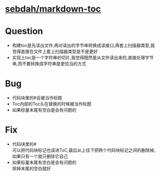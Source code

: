 # [sebdah/markdown-toc](https://github.com/sebdah/markdown-toc)


# Question

* 构建toc是先读出文件,再对读出的字节串转换成读接口,再套上扫描器类型,我觉得直接在文件上套上扫描器类型是不是更好
* 实现上toc是一个字符串的切片,我觉得既然是从文件读出来的,直接处理字节串,而不要转换成字符串是更恰当的方式

# Bug

* 代码块里的#会被当作标题
* Toc内部的Toc头在替换的时候被当作标题
* 如果标量末尾有空白是会有问题的

# Fix

* 代码块里的#  
    可以把代码块标记也读进ToC,最后从上往下把两个代码块标记之间的删除掉,如果只有一个就只删除它自己
* 如果标量末尾有空白是会有问题的  
    除掉末尾的空白就好

